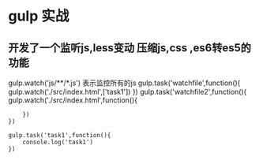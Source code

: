 # gulp 实战
## 开发了一个监听js,less变动 压缩js,css ,es6转es5的功能

gulp.watch('js/**/*.js')  表示监控所有的js
    gulp.task('watchfile',function(){
        gulp.watch('./src/index.html',['task1'])
    })
    gulp.task('watchfile2',function(){
        gulp.watch('./src/index.html',function(){
            
        })
    })
    
    gulp.task('task1',function(){
        console.log('task1')
    })